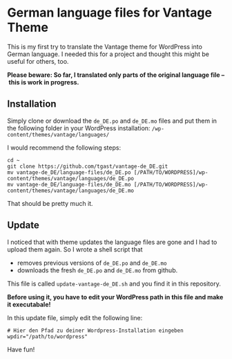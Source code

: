 # German language files for Vantage Theme
This is my first try to translate the Vantage theme for WordPress into German language. I needed this for a project and thought this might be useful for others, too.

**Please beware: So far, I translated only parts of the original language file – this is work in progress.**

## Installation

Simply clone or download the ``de_DE.po`` and ``de_DE.mo`` files and put them in the following folder in your WordPress installation:
``/wp-content/themes/vantage/languages/``

I would recommend the following steps:

```
cd ~
git clone https://github.com/tgast/vantage-de_DE.git
mv vantage-de_DE/language-files/de_DE.po [/PATH/TO/WORDPRESS]/wp-content/themes/vantage/languages/de_DE.po
mv vantage-de_DE/language-files/de_DE.mo [/PATH/TO/WORDPRESS]/wp-content/themes/vantage/languages/de_DE.mo
```

That should be pretty much it.

## Update
I noticed that with theme updates the language files are gone and I had to upload them again. So I wrote a shell script that 

* removes previous versions of ``de_DE.po`` and ``de_DE.mo``
* downloads the fresh ``de_DE.po`` and ``de_DE.mo`` from github. 

This file is called ``update-vantage-de_DE.sh`` and you find it in this repository. 

**Before using it, you have to edit your WordPress path in this file and make it executabale!**

In this update file, simply edit the following line:

```
# Hier den Pfad zu deiner Wordpress-Installation eingeben
wpdir="/path/to/wordpress"
```

Have fun!